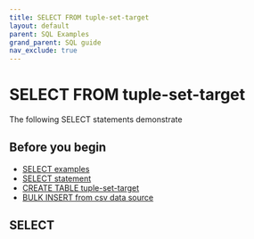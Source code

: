 ```yaml
---
title: SELECT FROM tuple-set-target
layout: default
parent: SQL Examples
grand_parent: SQL guide
nav_exclude: true
---
```

# SELECT FROM tuple-set-target

The following SELECT statements demonstrate

## Before you begin
* [SELECT examples](/docs/sql-guide/examples/sql-eg-select/sql-eg-select-home)
* [SELECT statement](/docs/sql-guide/statements/statement-select)
* [CREATE TABLE tuple-set-target](/docs/sql-guide/examples/sql-eg-table/sql-eg-table-create-tuple-set-target)
* [BULK INSERT from csv data source](/docs/sql-guide/examples/sql-eg-insert/sql-eg-insert-bulk-tuple-set-target)

## SELECT
